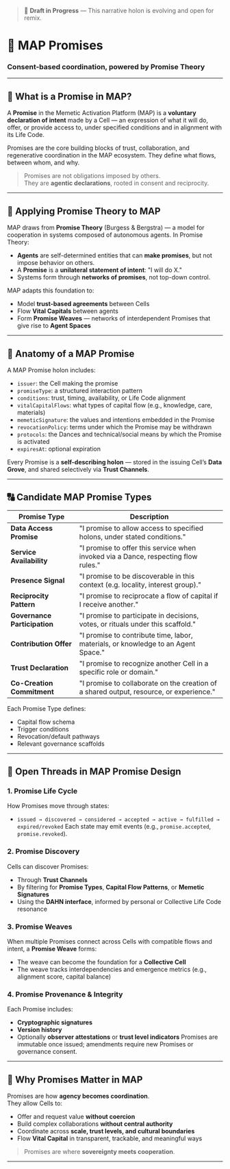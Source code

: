 > 🚧 **Draft in Progress** — This narrative holon is evolving and open for remix.

# 🤝 MAP Promises
### Consent-based coordination, powered by Promise Theory

---

## 🧩 What is a Promise in MAP?

A **Promise** in the Memetic Activation Platform (MAP) is a **voluntary declaration of intent** made by a Cell — an expression of what it will do, offer, or provide access to, under specified conditions and in alignment with its Life Code.

Promises are the core building blocks of trust, collaboration, and regenerative coordination in the MAP ecosystem. They define what flows, between whom, and why.

> Promises are not obligations imposed by others.  
> They are **agentic declarations**, rooted in consent and reciprocity.

---

## 🧠 Applying Promise Theory to MAP

MAP draws from **Promise Theory** (Burgess & Bergstra) — a model for cooperation in systems composed of autonomous agents. In Promise Theory:

- **Agents** are self-determined entities that can **make promises**, but not impose behavior on others.
- A **Promise** is a **unilateral statement of intent**: "I will do X."
- Systems form through **networks of promises**, not top-down control.

MAP adapts this foundation to:
- Model **trust-based agreements** between Cells
- Flow **Vital Capitals** between agents
- Form **Promise Weaves** — networks of interdependent Promises that give rise to **Agent Spaces**

---

## 📄 Anatomy of a MAP Promise

A MAP Promise holon includes:

- `issuer`: the Cell making the promise
- `promiseType`: a structured interaction pattern
- `conditions`: trust, timing, availability, or Life Code alignment
- `vitalCapitalFlows`: what types of capital flow (e.g., knowledge, care, materials)
- `memeticSignature`: the values and intentions embedded in the Promise
- `revocationPolicy`: terms under which the Promise may be withdrawn
- `protocols`: the Dances and technical/social means by which the Promise is activated
- `expiresAt`: optional expiration

Every Promise is a **self-describing holon** — stored in the issuing Cell’s **Data Grove**, and shared selectively via **Trust Channels**.

---

## 🔠 Candidate MAP Promise Types

| **Promise Type**         | **Description**                                                                 |
|--------------------------|----------------------------------------------------------------------------------|
| **Data Access Promise**  | "I promise to allow access to specified holons, under stated conditions."       |
| **Service Availability** | "I promise to offer this service when invoked via a Dance, respecting flow rules."|
| **Presence Signal**      | "I promise to be discoverable in this context (e.g. locality, interest group)." |
| **Reciprocity Pattern**  | "I promise to reciprocate a flow of capital if I receive another."              |
| **Governance Participation** | "I promise to participate in decisions, votes, or rituals under this scaffold." |
| **Contribution Offer**   | "I promise to contribute time, labor, materials, or knowledge to an Agent Space."|
| **Trust Declaration**    | "I promise to recognize another Cell in a specific role or domain."             |
| **Co-Creation Commitment**| "I promise to collaborate on the creation of a shared output, resource, or experience."|

Each Promise Type defines:
- Capital flow schema
- Trigger conditions
- Revocation/default pathways
- Relevant governance scaffolds

---

## 🔄 Open Threads in MAP Promise Design

### 1. **Promise Life Cycle**
How Promises move through states:
- `issued → discovered → considered → accepted → active → fulfilled → expired/revoked`
  Each state may emit events (e.g., `promise.accepted`, `promise.revoked`).

### 2. **Promise Discovery**
Cells can discover Promises:
- Through **Trust Channels**
- By filtering for **Promise Types**, **Capital Flow Patterns**, or **Memetic Signatures**
- Using the **DAHN interface**, informed by personal or Collective Life Code resonance

### 3. **Promise Weaves**
When multiple Promises connect across Cells with compatible flows and intent, a **Promise Weave** forms:
- The weave can become the foundation for a **Collective Cell**
- The weave tracks interdependencies and emergence metrics (e.g., alignment score, capital balance)

### 4. **Promise Provenance & Integrity**
Each Promise includes:
- **Cryptographic signatures**
- **Version history**
- Optionally **observer attestations** or **trust level indicators**
  Promises are immutable once issued; amendments require new Promises or governance consent.

---

## 🧿 Why Promises Matter in MAP

Promises are how **agency becomes coordination**.  
They allow Cells to:
- Offer and request value **without coercion**
- Build complex collaborations **without central authority**
- Coordinate across **scale, trust levels, and cultural boundaries**
- Flow **Vital Capital** in transparent, trackable, and meaningful ways

> Promises are where **sovereignty meets cooperation**.

---